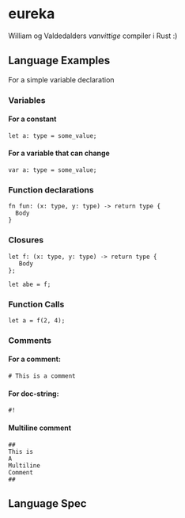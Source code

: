 # eureka
William og Valdedalders _vanvittige_ compiler i Rust :)

## Language Examples

For a simple variable declaration

### Variables
#### For a constant
```
let a: type = some_value;
```

#### For a variable that can change
```
var a: type = some_value;
```

### Function declarations

```
fn fun: (x: type, y: type) -> return type {
  Body
}
```
### Closures
```
let f: (x: type, y: type) -> return type {
   Body
};

let abe = f;
```

### Function Calls
```
let a = f(2, 4);
```

### Comments

#### For a comment:
```
# This is a comment
```
#### For doc-string:
```
#!
```

#### Multiline comment
```
## 
This is
A
Multiline 
Comment
##
```
## Language Spec
